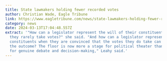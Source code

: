 ```yaml
---
title: State lawmakers holding fewer recorded votes
author: Christian Wade, Eagle Tribune
link: https://www.eagletribune.com/news/state-lawmakers-holding-fewer-recorded-votes/article_39f66e28-e077-11ee-809c-27edc21127c8.html
category: news
date: 2024-03-13T17:04:48.557Z
extract: '"How can a legislator represent the will of their constituents when
  they rarely take votes?" she said. "And how can a legislator represent their
  constituents when they are convinced that the votes they do take can’t change
  the outcome? The floor is now more a stage for political theater than it is
  for genuine debate and decision-making," Leahy said.'
---
```

